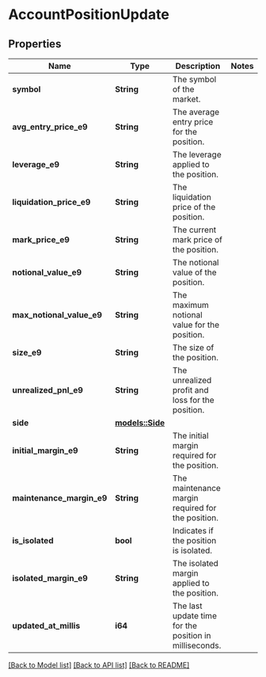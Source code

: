 # AccountPositionUpdate

## Properties

Name | Type | Description | Notes
------------ | ------------- | ------------- | -------------
**symbol** | **String** | The symbol of the market. | 
**avg_entry_price_e9** | **String** | The average entry price for the position. | 
**leverage_e9** | **String** | The leverage applied to the position. | 
**liquidation_price_e9** | **String** | The liquidation price of the position. | 
**mark_price_e9** | **String** | The current mark price of the position. | 
**notional_value_e9** | **String** | The notional value of the position. | 
**max_notional_value_e9** | **String** | The maximum notional value for the position. | 
**size_e9** | **String** | The size of the position. | 
**unrealized_pnl_e9** | **String** | The unrealized profit and loss for the position. | 
**side** | [**models::Side**](Side.md) |  | 
**initial_margin_e9** | **String** | The initial margin required for the position. | 
**maintenance_margin_e9** | **String** | The maintenance margin required for the position. | 
**is_isolated** | **bool** | Indicates if the position is isolated. | 
**isolated_margin_e9** | **String** | The isolated margin applied to the position. | 
**updated_at_millis** | **i64** | The last update time for the position in milliseconds. | 

[[Back to Model list]](../README.md#documentation-for-models) [[Back to API list]](../README.md#documentation-for-api-endpoints) [[Back to README]](../README.md)


